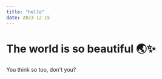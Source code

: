 ```yaml
---
title: "hello"
date: 2023-12-15
---
```


# The world is so beautiful 🌏✨
You think so too, don't you?
